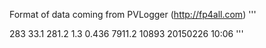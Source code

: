 Format of data coming from PVLogger (http://fp4all.com)
'''
<?xml version="1.0" encoding="UTF-8"?>
<response>
<gauge_power>283</gauge_power>
<gauge_temp>33.1</gauge_temp>
<gauge_vpv>281.2</gauge_vpv>
<gauge_iac>1.3</gauge_iac>
<energy_today>0.436</energy_today>
<energy_total>7911.2</energy_total>
<hours_total>10893</hours_total>
<time_stamp>20150226 10:06</time_stamp>
</response>
'''
